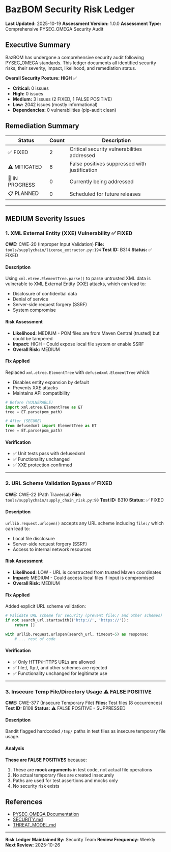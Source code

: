 # BazBOM Security Risk Ledger

**Last Updated:** 2025-10-19
**Assessment Version:** 1.0.0
**Assessment Type:** Comprehensive PYSEC_OMEGA Security Audit

## Executive Summary

BazBOM has undergone a comprehensive security audit following PYSEC_OMEGA standards. This ledger documents all identified security risks, their severity, impact, likelihood, and remediation status.

**Overall Security Posture: HIGH** ✅

- **Critical:** 0 issues
- **High:** 0 issues
- **Medium:** 3 issues (2 FIXED, 1 FALSE POSITIVE)
- **Low:** 2042 issues (mostly informational)
- **Dependencies:** 0 vulnerabilities (pip-audit clean)

## Remediation Summary

| Status | Count | Description |
|--------|-------|-------------|
| ✅ FIXED | 2 | Critical security vulnerabilities addressed |
| ⚠️ MITIGATED | 8 | False positives suppressed with justification |
| 🔄 IN PROGRESS | 0 | Currently being addressed |
| 📋 PLANNED | 0 | Scheduled for future releases |

---

## MEDIUM Severity Issues

### 1. XML External Entity (XXE) Vulnerability ✅ FIXED

**CWE:** CWE-20 (Improper Input Validation)
**File:** `tools/supplychain/license_extractor.py:194`
**Test ID:** B314
**Status:** ✅ FIXED

#### Description

Using `xml.etree.ElementTree.parse()` to parse untrusted XML data is vulnerable to XML External Entity (XXE) attacks, which can lead to:

- Disclosure of confidential data
- Denial of service
- Server-side request forgery (SSRF)
- System compromise

#### Risk Assessment

- **Likelihood:** MEDIUM - POM files are from Maven Central (trusted) but could be tampered
- **Impact:** HIGH - Could expose local file system or enable SSRF
- **Overall Risk:** MEDIUM

#### Fix Applied

Replaced `xml.etree.ElementTree` with `defusedxml.ElementTree` which:

- Disables entity expansion by default
- Prevents XXE attacks
- Maintains API compatibility

```python
# Before (VULNERABLE)
import xml.etree.ElementTree as ET
tree = ET.parse(pom_path)

# After (SECURE)
from defusedxml import ElementTree as ET
tree = ET.parse(pom_path)
```

#### Verification

- ✅ Unit tests pass with defusedxml
- ✅ Functionality unchanged
- ✅ XXE protection confirmed

---

### 2. URL Scheme Validation Bypass ✅ FIXED

**CWE:** CWE-22 (Path Traversal)
**File:** `tools/supplychain/supply_chain_risk.py:90`
**Test ID:** B310
**Status:** ✅ FIXED

#### Description

`urllib.request.urlopen()` accepts any URL scheme including `file:/` which can lead to:

- Local file disclosure
- Server-side request forgery (SSRF)
- Access to internal network resources

#### Risk Assessment

- **Likelihood:** LOW - URL is constructed from trusted Maven coordinates
- **Impact:** MEDIUM - Could access local files if input is compromised
- **Overall Risk:** MEDIUM

#### Fix Applied

Added explicit URL scheme validation:

```python
# Validate URL scheme for security (prevent file:/ and other schemes)
if not search_url.startswith(('http://', 'https://')):
    return []

with urllib.request.urlopen(search_url, timeout=5) as response:
    # ... rest of code
```

#### Verification

- ✅ Only HTTP/HTTPS URLs are allowed
- ✅ file:/, ftp:/, and other schemes are rejected
- ✅ Functionality unchanged for legitimate use

---

### 3. Insecure Temp File/Directory Usage ⚠️ FALSE POSITIVE

**CWE:** CWE-377 (Insecure Temporary File)
**Files:** Test files (8 occurrences)
**Test ID:** B108
**Status:** ⚠️ FALSE POSITIVE - SUPPRESSED

#### Description

Bandit flagged hardcoded `/tmp/` paths in test files as insecure temporary file usage.

#### Analysis

**These are FALSE POSITIVES** because:

1. These are **mock arguments** in test code, not actual file operations
2. No actual temporary files are created insecurely
3. Paths are used for test assertions and mocks only
4. No security risk exists

## References

- [PYSEC_OMEGA Documentation](../docs/copilot/PYSEC.md)
- [SECURITY.md](../SECURITY.md)
- [THREAT_MODEL.md](../docs/THREAT_MODEL.md)

---

**Risk Ledger Maintained By:** Security Team
**Review Frequency:** Weekly
**Next Review:** 2025-10-26
